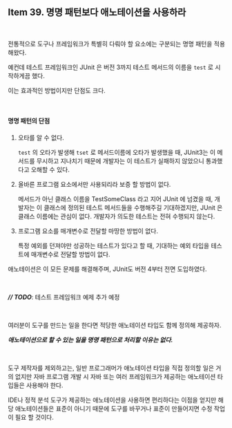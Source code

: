 ## Item 39. 명명 패턴보다 애노테이션을 사용하라

<br>

전통적으로 도구나 프레임워크가 특별히 다뤄야 할 요소에는 구분되는 명명 패턴을 적용해왔다.

예컨데 테스트 프레임워크인 JUnit 은 버전 3까지 테스트 메서드의 이름을 `test` 로 시작하게끔 했다.

이는 효과적인 방법이지만 단점도 크다.

<br>

#### 명명 패턴의 단점

1. 오타를 알 수 없다.

   `test` 의 오타가 발생해 `tset` 로 메서드이름에 오타가 발생했을 때, JUnit3는 이 메서드를 무시하고 지나치기 때문에 개발자는 이 테스트가 실패하지 않았으니 통과했다고 오해할 수 있다.

2. 올바른 프로그램 요소에서만 사용되리라 보증 할 방법이 없다.

   메서드가 아닌 클래스 이름을 TestSomeClass 라고 지어 JUnit 에 넘겼을 때, 개발자는 이 클래스에 정의된 테스트 메서드들을 수행해주길 기대하겠지만, JUnit 은 클래스 이름에는 관심이 없다. 개발자가 의도한 테스트는 전혀 수행되지 않는다.

3. 프로그램 요소를 매개변수로 전달할 마땅한 방법이 없다.

   특정 예외를 던져야만 성공하는 테스트가 있다고 할 때, 기대하는 예외 타입을 테스트에 매개변수로 전달할 방법이 없다.

애노테이션은 이 모든 문제를 해결해주며, JUnit도 버전 4부터 전면 도입하였다.

<br>

***// TODO***: 테스트 프레임워크 예제 추가 예정

<br>

여러분이 도구를 만드는 일을 한다면 적당한 애노테이션 타입도 함께 정의해 제공하자.

***애노테이션으로 할 수 있는 일을 명명 패턴으로 처리할 이유는 없다.***

<br>

도구 제작자를 제외하고는, 일반 프로그래머가 애노테이션 타입을 직접 정의할 일은 거의 없지만 자바 프로그램 개발 시 자바 또는 여러 프레임워크가 제공하는 애노테이션 타입들은 사용해야 한다.

IDE나 정적 분석 도구가 제공하는 애노테이션을 사용하면 편리하다는 이점을 얻지만 해당 애노테이션들은 표준이 아니기 때문에 도구를 바꾸거나 표준이 만들어지면 수정 작업이 필요 할 것이다.

<br>

